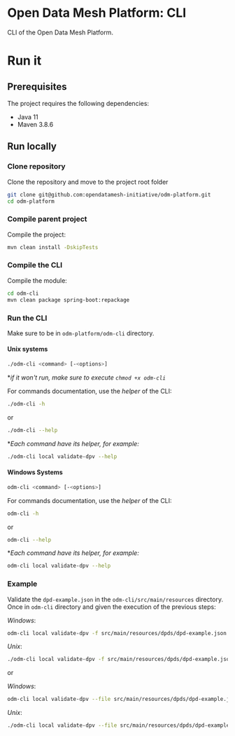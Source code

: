 # Open Data Mesh Platform: CLI

CLI of the Open Data Mesh Platform.

# Run it

## Prerequisites
The project requires the following dependencies:
* Java 11
* Maven 3.8.6

## Run locally

### Clone repository
Clone the repository and move to the project root folder

```bash
git clone git@github.com:opendatamesh-initiative/odm-platform.git
cd odm-platform
```
### Compile parent project
Compile the project:

```bash
mvn clean install -DskipTests
```

### Compile the CLI
Compile the module:

```bash
cd odm-cli
mvn clean package spring-boot:repackage
```

### Run the CLI
Make sure to be in `odm-platform/odm-cli` directory.

#### Unix systems
```bash
./odm-cli <command> [-<options>]
```
*_if it won't run, make sure to execute `chmod +x odm-cli`_

For commands documentation, use the _helper_ of the CLI:
```bash
./odm-cli -h
```
or
```bash
./odm-cli --help
```
*_Each command have its helper, for example:_
```bash
./odm-cli local validate-dpv --help
```

#### Windows Systems
```bash
odm-cli <command> [-<options>]
```
For commands documentation, use the _helper_ of the CLI:
```bash
odm-cli -h
```
or
```bash
odm-cli --help
```
*_Each command have its helper, for example:_
```bash
odm-cli local validate-dpv --help
```

### Example
Validate the `dpd-example.json` in the `odm-cli/src/main/resources` directory.
Once in `odm-cli` directory and given the execution of the previous steps:

_Windows_:
```bash
odm-cli local validate-dpv -f src/main/resources/dpds/dpd-example.json
```
_Unix_:
```bash
./odm-cli local validate-dpv -f src/main/resources/dpds/dpd-example.json
```
or

_Windows_:
```bash
odm-cli local validate-dpv --file src/main/resources/dpds/dpd-example.json
```
_Unix_:
```bash
./odm-cli local validate-dpv --file src/main/resources/dpds/dpd-example.json
```
